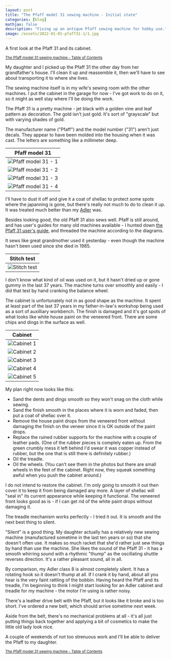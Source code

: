 ```yaml
---
layout: post
title: "The Pfaff model 31 sewing machine - Initial state"
categories: [blog]
mathjax: false
description: "Fixing up an antique Pfaff sewing machine for hobby use."
image: /assets/2022-01-01-pfaff31-1/1.jpg
---
```

A first look at the Pfaff 31 and its cabinet.

<sub>[The Pfaff model 31 sewing machine - Table of Contents](pfaff31-toc)</sub> 

My daughter and I picked up the Pfaff 31 the other day from her grandfather's house.  I'll clean it up and reassemble it, then we'll have to see about transporting it to where she lives.

The sewing machine itself is in my wife's sewing room with the other machines.  I put the cabinet in the garage for now - I've got work to do on it, so it might as well stay where I'll be doing the work.

The Pfaff 31 is a pretty machine - jet black with a golden vine and leaf pattern as decoration.  The gold isn't just gold.  It's sort of "grayscale" but with varying shades of gold.

The manufacturer name ("Pfaff") and the model number ("31") aren't just decals.  They appear to have been molded into the housing when it was cast.  The letters are something like a millimeter deep.

|Pfaff model 31|
|-------------|
|![Pfaff model 31 - 1](/assets/2022-01-01-pfaff31-1/1.jpg)|
|![Pfaff model 31 - 2](/assets/2022-01-01-pfaff31-1/2.jpg)|
|![Pfaff model 31 - 3](/assets/2022-01-01-pfaff31-1/3.jpg)|
|![Pfaff model 31 - 4](/assets/2022-01-01-pfaff31-1/4.jpg)|

I'll have to dust it off and give it a coat of shellac to protect some spots where the japanning is gone, but there's really not much to do to clean it up.  It was treated much better than my [Adler](adler-toc) was.

Besides looking good, the old Pfaff 31 also sews well.  Pfaff is still around, and has user's guides for many old machines available - I hunted down [the Pfaff 31 user's guide](https://www.pfaff.com/SiteMedia/PFAFF/Products/Machines/Support-manuals/pfaff_30-manual-DE.PDF), and threaded the machine according to the diagrams.

It sews like great grandmother used it yesterday - even though the machine hasn't been used since she died in 1985.

|Stitch test|
|-----------|
|![Stitch test](/assets/2022-01-01-pfaff31-1/4A.jpg)|

I don't know what kind of oil was used on it, but it hasn't dried up or gone gummy in the last 37 years.  The machine turns over smoothly and easily - I did that test by hand cranking the balance wheel.

The cabinet is unfortunately not in as good shape as the machine.  It spent at least part of the last 37 years in my father-in-law's workshop being used as a sort of auxilliary workbench.  The finish is damaged and it's got spots of what looks like white house paint on the veneered front.  There are some chips and dings in the surface as well.

|Cabinet|
|-------|
|![Cabinet 1](/assets/2022-01-01-pfaff31-1/5.jpg)|
|![Cabinet 2](/assets/2022-01-01-pfaff31-1/6.jpg)|
|![Cabinet 3](/assets/2022-01-01-pfaff31-1/7.jpg)|
|![Cabinet 4](/assets/2022-01-01-pfaff31-1/8.jpg)|
|![Cabinet 5](/assets/2022-01-01-pfaff31-1/9.jpg)|

My plan right now looks like this:

- Sand the dents and dings smooth so they won't snag on the cloth while sewing.
- Sand the finish smooth in the places where it is worn and faded, then put a coat of shellac over it.
- Remove the house paint drops from the veneered front without damaging the finish on the veneer since it is OK outside of the paint drops.
- Replace the ruined rubber supports for the machine with a couple of leather pads. (One of the rubber pieces is complely eaten up.  From the green crumbly mess it left behind I'd swear it was copper instead of rubber, but the one that is still there is definitely rubber.)
- Oil the treadle.
- Oil the wheels. (You can't see them in the photos but there are small wheels in the feet of the cabinet.  Right now, they squeak something awful when you push the cabinet around.)

I do not intend to restore the cabinet.  I'm only going to smooth it out then cover it to keep it from being damaged any more.  A layer of shellac will "seal in" its current appearance while keeping it functional.  The veneered front looks good as is - if I can get rid of the white paint drops without damaging it.

The treadle mechanism works perfectly - I tried it out.  It is smooth and the next best thing to silent.

"Silent" is a good thing.  My daughter actually has a relatively new sewing machine (manufactured sometime in the last ten years or so) that she doesn't often use.  It makes so much racket that she'd rather just sew things by hand than use the machine. She likes the sound of the Pfaff 31 - it has a smooth whirring sound with a rhythmic "thump" as the oscillating shuttle reverses direction.  It's a rather pleasant sound, all in all.

By comparison, my Adler class 8 is almost completely silent.  It has a rotating hook so it doesn't thump at all.  If I crank it by hand, about all you hear is the very faint rattling of the bobbin.  Having heard the Pfaff and its treadle, I'm beginning to think I might start looking for an Adler cabinet and treadle for my machine - the motor I'm using is rather noisy.

There's a leather drive belt with the Pfaff, but it looks like it broke and is too short.  I've ordered a new belt, which should arrive sometime next week.

Aside from the belt, there's no mechanical problems at all - it's all just putting things back together and applying a bit of cosmetics to make the little old lady look nice.

A couple of weekends of not too strenuous work and I'll be able to deliver the Pfaff to my daughter.

<sub>[The Pfaff model 31 sewing machine - Table of Contents](pfaff31-toc)</sub> 
